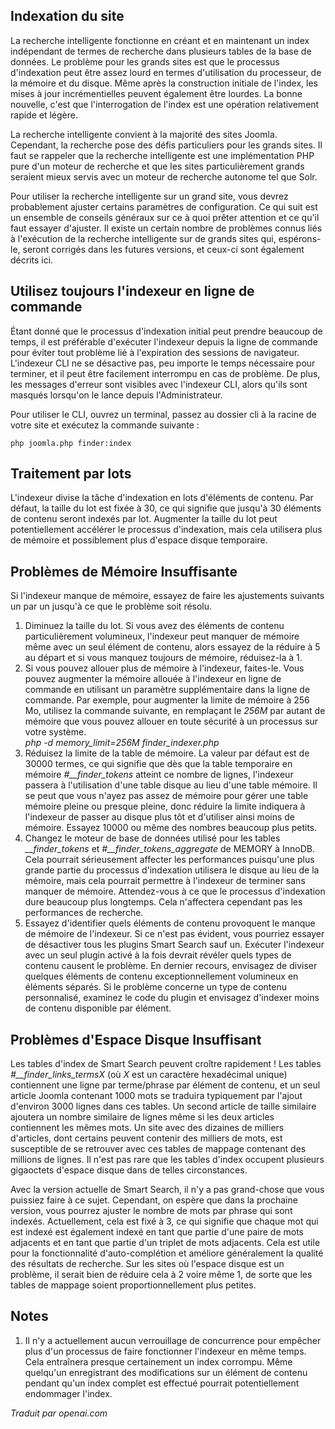 <!-- Filename: Smart_Search_on_large_sites / Display title: Recherche Intelligente sur les Grands Sites -->

## Indexation du site

La recherche intelligente fonctionne en créant et en maintenant un index indépendant de termes de recherche dans plusieurs tables de la base de données. Le problème pour les grands sites est que le processus d'indexation peut être assez lourd en termes d'utilisation du processeur, de la mémoire et du disque. Même après la construction initiale de l'index, les mises à jour incrémentielles peuvent également être lourdes. La bonne nouvelle, c'est que l'interrogation de l'index est une opération relativement rapide et légère.

La recherche intelligente convient à la majorité des sites Joomla. Cependant, la recherche pose des défis particuliers pour les grands sites. Il faut se rappeler que la recherche intelligente est une implémentation PHP pure d'un moteur de recherche et que les sites particulièrement grands seraient mieux servis avec un moteur de recherche autonome tel que Solr.

Pour utiliser la recherche intelligente sur un grand site, vous devrez probablement ajuster certains paramètres de configuration. Ce qui suit est un ensemble de conseils généraux sur ce à quoi prêter attention et ce qu'il faut essayer d'ajuster. Il existe un certain nombre de problèmes connus liés à l'exécution de la recherche intelligente sur de grands sites qui, espérons-le, seront corrigés dans les futures versions, et ceux-ci sont également décrits ici.

## Utilisez toujours l'indexeur en ligne de commande

Étant donné que le processus d'indexation initial peut prendre beaucoup de temps, il est préférable d'exécuter l'indexeur depuis la ligne de commande pour éviter tout problème lié à l'expiration des sessions de navigateur. L'indexeur CLI ne se désactive pas, peu importe le temps nécessaire pour terminer, et il peut être facilement interrompu en cas de problème. De plus, les messages d'erreur sont visibles avec l'indexeur CLI, alors qu'ils sont masqués lorsqu'on le lance depuis l'Administrateur.

Pour utiliser le CLI, ouvrez un terminal, passez au dossier cli à la racine de votre site et exécutez la commande suivante :

```
php joomla.php finder:index
```

## Traitement par lots

L'indexeur divise la tâche d'indexation en lots d'éléments de contenu. Par défaut, la taille du lot est fixée à 30, ce qui signifie que jusqu'à 30 éléments de contenu seront indexés par lot. Augmenter la taille du lot peut potentiellement accélérer le processus d'indexation, mais cela utilisera plus de mémoire et possiblement plus d'espace disque temporaire.

## Problèmes de Mémoire Insuffisante

Si l'indexeur manque de mémoire, essayez de faire les ajustements suivants un par un jusqu'à ce que le problème soit résolu.

1. Diminuez la taille du lot. Si vous avez des éléments de contenu particulièrement volumineux, l'indexeur peut manquer de mémoire même avec un seul élément de contenu, alors essayez de la réduire à 5 au départ et si vous manquez toujours de mémoire, réduisez-la à 1.
2. Si vous pouvez allouer plus de mémoire à l'indexeur, faites-le. Vous pouvez augmenter la mémoire allouée à l'indexeur en ligne de commande en utilisant un paramètre supplémentaire dans la ligne de commande. Par exemple, pour augmenter la limite de mémoire à 256 Mo, utilisez la commande suivante, en remplaçant le *256M* par autant de mémoire que vous pouvez allouer en toute sécurité à un processus sur votre système.<br> 
   *php -d memory_limit=256M finder_indexer.php*
3. Réduisez la limite de la table de mémoire. La valeur par défaut est de 30000 termes, ce qui signifie que dès que la table temporaire en mémoire *#__finder_tokens* atteint ce nombre de lignes, l'indexeur passera à l'utilisation d'une table disque au lieu d'une table mémoire. Il se peut que vous n'ayez pas assez de mémoire pour gérer une table mémoire pleine ou presque pleine, donc réduire la limite indiquera à l'indexeur de passer au disque plus tôt et d'utiliser ainsi moins de mémoire. Essayez 10000 ou même des nombres beaucoup plus petits.
4. Changez le moteur de base de données utilisé pour les tables *__finder_tokens* et *#__finder_tokens_aggregate* de MEMORY à InnoDB. Cela pourrait sérieusement affecter les performances puisqu'une plus grande partie du processus d'indexation utilisera le disque au lieu de la mémoire, mais cela pourrait permettre à l'indexeur de terminer sans manquer de mémoire. Attendez-vous à ce que le processus d'indexation dure beaucoup plus longtemps. Cela n'affectera cependant pas les performances de recherche.
5. Essayez d'identifier quels éléments de contenu provoquent le manque de mémoire de l'indexeur. Si ce n'est pas évident, vous pourriez essayer de désactiver tous les plugins Smart Search sauf un. Exécuter l'indexeur avec un seul plugin activé à la fois devrait révéler quels types de contenu causent le problème. En dernier recours, envisagez de diviser quelques éléments de contenu exceptionnellement volumineux en éléments séparés. Si le problème concerne un type de contenu personnalisé, examinez le code du plugin et envisagez d'indexer moins de contenu disponible par élément.


## Problèmes d'Espace Disque Insuffisant

Les tables d'index de Smart Search peuvent croître rapidement ! Les tables *#__finder_links_termsX* (où *X* est un caractère hexadécimal unique) contiennent une ligne par terme/phrase par élément de contenu, et un seul article Joomla contenant 1000 mots se traduira typiquement par l'ajout d'environ 3000 lignes dans ces tables. Un second article de taille similaire ajoutera un nombre similaire de lignes même si les deux articles contiennent les mêmes mots. Un site avec des dizaines de milliers d'articles, dont certains peuvent contenir des milliers de mots, est susceptible de se retrouver avec ces tables de mappage contenant des millions de lignes. Il n'est pas rare que les tables d'index occupent plusieurs gigaoctets d'espace disque dans de telles circonstances.

Avec la version actuelle de Smart Search, il n'y a pas grand-chose que vous puissiez faire à ce sujet. Cependant, on espère que dans la prochaine version, vous pourrez ajuster le nombre de mots par phrase qui sont indexés. Actuellement, cela est fixé à 3, ce qui signifie que chaque mot qui est indexé est également indexé en tant que partie d'une paire de mots adjacents et en tant que partie d'un triplet de mots adjacents. Cela est utile pour la fonctionnalité d'auto-complétion et améliore généralement la qualité des résultats de recherche. Sur les sites où l'espace disque est un problème, il serait bien de réduire cela à 2 voire même 1, de sorte que les tables de mappage soient proportionnellement plus petites.

## Notes

1. Il n'y a actuellement aucun verrouillage de concurrence pour empêcher plus d'un processus de faire fonctionner l'indexeur en même temps. Cela entraînera presque certainement un index corrompu. Même quelqu'un enregistrant des modifications sur un élément de contenu pendant qu'un index complet est effectué pourrait potentiellement endommager l'index.

*Traduit par openai.com*

